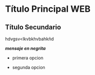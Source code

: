 # Título Principal WEB
## Título Secundario
hdvgsv<lkvbkhvbahkñd

***mensaje en negrita***

- primera opcion

- segunda opcion
